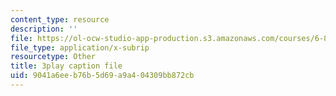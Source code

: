 ```yaml
---
content_type: resource
description: ''
file: https://ol-ocw-studio-app-production.s3.amazonaws.com/courses/6-851-advanced-data-structures-spring-2012/9041a6eeb76b5d69a9a404309bb872cb_XZLN6NxEQWo.vtt
file_type: application/x-subrip
resourcetype: Other
title: 3play caption file
uid: 9041a6ee-b76b-5d69-a9a4-04309bb872cb
---
```

